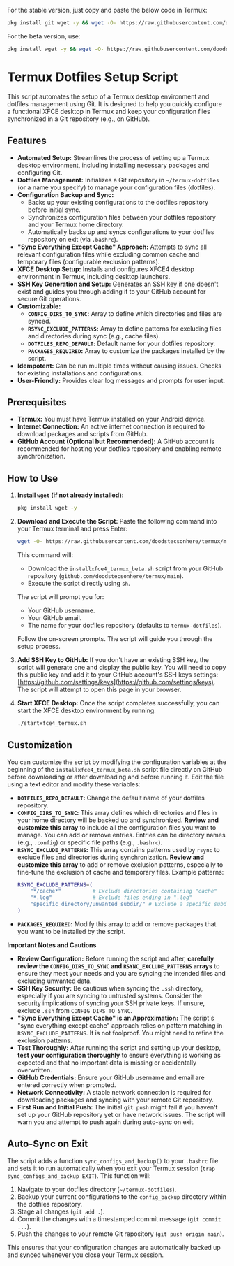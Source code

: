 For the stable version, just copy and paste the below code in Termux:

```bash
pkg install git wget -y && wget -O- https://raw.githubusercontent.com/doodstecsonhere/termux/main/installxfce4_termux.sh | sh
```

For the beta version, use:

```bash
pkg install wget -y && wget -O- https://raw.githubusercontent.com/doodstecsonhere/termux/main/installxfce4_termux_beta.sh | bash
```

# Termux Dotfiles Setup Script

This script automates the setup of a Termux desktop environment and dotfiles management using Git. It is designed to help you quickly configure a functional XFCE desktop in Termux and keep your configuration files synchronized in a Git repository (e.g., on GitHub).

## Features

*   **Automated Setup:** Streamlines the process of setting up a Termux desktop environment, including installing necessary packages and configuring Git.
*   **Dotfiles Management:** Initializes a Git repository in `~/termux-dotfiles` (or a name you specify) to manage your configuration files (dotfiles).
*   **Configuration Backup and Sync:**
    *   Backs up your existing configurations to the dotfiles repository before initial sync.
    *   Synchronizes configuration files between your dotfiles repository and your Termux home directory.
    *   Automatically backs up and syncs configurations to your dotfiles repository on exit (via `.bashrc`).
*   **"Sync Everything Except Cache" Approach:** Attempts to sync all relevant configuration files while excluding common cache and temporary files (configurable exclusion patterns).
*   **XFCE Desktop Setup:** Installs and configures XFCE4 desktop environment in Termux, including desktop launchers.
*   **SSH Key Generation and Setup:** Generates an SSH key if one doesn't exist and guides you through adding it to your GitHub account for secure Git operations.
*   **Customizable:**
    *   **`CONFIG_DIRS_TO_SYNC`:**  Array to define which directories and files are synced.
    *   **`RSYNC_EXCLUDE_PATTERNS`:** Array to define patterns for excluding files and directories during sync (e.g., cache files).
    *   **`DOTFILES_REPO_DEFAULT`:** Default name for your dotfiles repository.
    *   **`PACKAGES_REQUIRED`:** Array to customize the packages installed by the script.
*   **Idempotent:** Can be run multiple times without causing issues. Checks for existing installations and configurations.
*   **User-Friendly:** Provides clear log messages and prompts for user input.

## Prerequisites

*   **Termux:** You must have Termux installed on your Android device.
*   **Internet Connection:**  An active internet connection is required to download packages and scripts from GitHub.
*   **GitHub Account (Optional but Recommended):** A GitHub account is recommended for hosting your dotfiles repository and enabling remote synchronization.

## How to Use

1.  **Install `wget` (if not already installed):**
    ```bash
    pkg install wget -y
    ```

2.  **Download and Execute the Script:**
    Paste the following command into your Termux terminal and press Enter:

    ```bash
    wget -O- https://raw.githubusercontent.com/doodstecsonhere/termux/main/installxfce4_termux_beta.sh | sh
    ```
    This command will:
    *   Download the `installxfce4_termux_beta.sh` script from your GitHub repository (`github.com/doodstecsonhere/termux/main`).
    *   Execute the script directly using `sh`.

    The script will prompt you for:
    *   Your GitHub username.
    *   Your GitHub email.
    *   The name for your dotfiles repository (defaults to `termux-dotfiles`).

    Follow the on-screen prompts. The script will guide you through the setup process.

3.  **Add SSH Key to GitHub:**
    If you don't have an existing SSH key, the script will generate one and display the public key. You will need to copy this public key and add it to your GitHub account's SSH keys settings: [https://github.com/settings/keys](https://github.com/settings/keys). The script will attempt to open this page in your browser.

4.  **Start XFCE Desktop:**
    Once the script completes successfully, you can start the XFCE desktop environment by running:
    ```bash
    ./startxfce4_termux.sh
    ```

## Customization

You can customize the script by modifying the configuration variables at the beginning of the `installxfce4_termux_beta.sh` script file directly on GitHub before downloading or after downloading and before running it.  Edit the file using a text editor and modify these variables:

*   **`DOTFILES_REPO_DEFAULT`:** Change the default name of your dotfiles repository.
*   **`CONFIG_DIRS_TO_SYNC`:**  This array defines which directories and files in your home directory will be backed up and synchronized. **Review and customize this array** to include all the configuration files you want to manage. You can add or remove entries. Entries can be directory names (e.g., `.config`) or specific file paths (e.g., `.bashrc`).
*   **`RSYNC_EXCLUDE_PATTERNS`:** This array contains patterns used by `rsync` to exclude files and directories during synchronization. **Review and customize this array** to add or remove exclusion patterns, especially to fine-tune the exclusion of cache and temporary files.  Example patterns:
    ```bash
    RSYNC_EXCLUDE_PATTERNS=(
        "*/cache*"          # Exclude directories containing "cache"
        "*.log"             # Exclude files ending in ".log"
        "specific_directory/unwanted_subdir/" # Exclude a specific subdirectory
    )
    ```
*   **`PACKAGES_REQUIRED`:**  Modify this array to add or remove packages that you want to be installed by the script.

**Important Notes and Cautions**

*   **Review Configuration:**  Before running the script and after, **carefully review the `CONFIG_DIRS_TO_SYNC` and `RSYNC_EXCLUDE_PATTERNS` arrays** to ensure they meet your needs and you are syncing the intended files and excluding unwanted data.
*   **SSH Key Security:** Be cautious when syncing the `.ssh` directory, especially if you are syncing to untrusted systems.  Consider the security implications of syncing your SSH private keys. If unsure, exclude `.ssh` from `CONFIG_DIRS_TO_SYNC`.
*   **"Sync Everything Except Cache" is an Approximation:** The script's "sync everything except cache" approach relies on pattern matching in `RSYNC_EXCLUDE_PATTERNS`. It is not foolproof. You might need to refine the exclusion patterns.
*   **Test Thoroughly:** After running the script and setting up your desktop, **test your configuration thoroughly** to ensure everything is working as expected and that no important data is missing or accidentally overwritten.
*   **GitHub Credentials:** Ensure your GitHub username and email are entered correctly when prompted.
*   **Network Connectivity:** A stable network connection is required for downloading packages and syncing with your remote Git repository.
*   **First Run and Initial Push:** The initial `git push` might fail if you haven't set up your GitHub repository yet or have network issues. The script will warn you and attempt to push again during auto-sync on exit.

## Auto-Sync on Exit

The script adds a function `sync_configs_and_backup()` to your `.bashrc` file and sets it to run automatically when you exit your Termux session (`trap sync_configs_and_backup EXIT`). This function will:

1.  Navigate to your dotfiles directory (`~/termux-dotfiles`).
2.  Backup your current configurations to the `config_backup` directory within the dotfiles repository.
3.  Stage all changes (`git add .`).
4.  Commit the changes with a timestamped commit message (`git commit ...`).
5.  Push the changes to your remote Git repository (`git push origin main`).

This ensures that your configuration changes are automatically backed up and synced whenever you close your Termux session.
